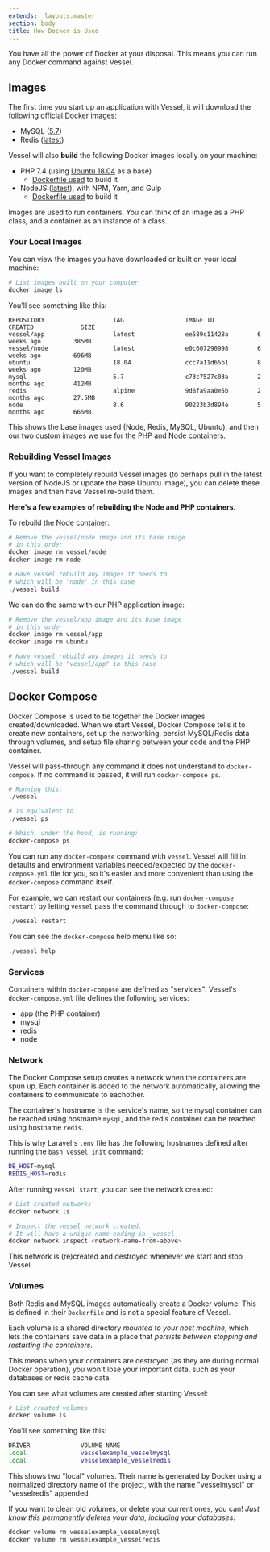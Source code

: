 ```yaml
---
extends: _layouts.master
section: body
title: How Docker is Used
---
```


<p class="intro">You have all the power of Docker at your disposal. This means you can run any Docker command against Vessel.</p>

<a name="images" id="images"></a>
## Images

The first time you start up an application with Vessel, it will download the following official Docker images:

* MySQL (<a href="https://hub.docker.com/_/mysql/">5.7</a>)
* Redis (<a href="https://hub.docker.com/_/redis/">latest</a>)

Vessel will also **build** the following Docker images locally on your machine:

* PHP 7.4 (using <a href="https://hub.docker.com/_/ubuntu/">Ubuntu 18.04</a> as a base)
    - [Dockerfile used](https://github.com/shipping-docker/vessel/blob/master/docker-files/docker/app/Dockerfile) to build it
* NodeJS (<a href="https://hub.docker.com/_/node/">latest</a>), with NPM, Yarn, and Gulp
    - [Dockerfile used](https://github.com/shipping-docker/vessel/blob/master/docker-files/docker/node/Dockerfile) to build it

Images are used to run containers. You can think of an image as a PHP class, and a container as an instance of a class.

### Your Local Images

You can view the images you have downloaded or built on your local machine:

```bash
# List images built on your computer
docker image ls
```

You'll see something like this:

```
REPOSITORY                   TAG                 IMAGE ID            CREATED             SIZE
vessel/app                   latest              ee589c11428a        6 weeks ago         385MB
vessel/node                  latest              e0c607290998        6 weeks ago         696MB
ubuntu                       18.04               ccc7a11d65b1        8 weeks ago         120MB
mysql                        5.7                 c73c7527c03a        2 months ago        412MB
redis                        alpine              9d8fa9aa0e5b        2 months ago        27.5MB
node                         8.6                 90223b3d894e        5 months ago        665MB
```

This shows the base images used (Node, Redis, MySQL, Ubuntu), and then our two custom images we use for the PHP and Node containers.

<a name="rebuild-images" id="rebuild-images"></a>
### Rebuilding Vessel Images

If you want to completely rebuild Vessel images (to perhaps pull in the latest version of NodeJS or update the base Ubuntu image), you can delete these images and then have Vessel re-build them. 

**Here's a few examples of rebuilding the Node and PHP containers.**

To rebuild the Node container:

```bash
# Remove the vessel/node image and its base image
# in this order
docker image rm vessel/node
docker image rm node

# Have vessel rebuild any images it needs to
# which will be "node" in this case
./vessel build
```

We can do the same with our PHP application image:

```bash
# Remove the vessel/app image and its base image
# in this order
docker image rm vessel/app
docker image rm ubuntu

# Have vessel rebuild any images it needs to
# which will be "vessel/app" in this case
./vessel build
```

<a name="docker-compose" id="docker-compose"></a>
## Docker Compose

Docker Compose is used to tie together the Docker images created/downloaded. When we start Vessel, Docker Compose tells it to create new containers, set up the networking, persist MySQL/Redis data through volumes, and setup file sharing between your code and the PHP container.

Vessel will pass-through any command it does not understand to `docker-compose`. If no command is passed, it will run `docker-compose ps`.

```bash
# Running this:
./vessel

# Is equivalent to
./vessel ps

# Which, under the hood, is running:
docker-compose ps
```

You can run any `docker-compose` command with `vessel`. Vessel will fill in defaults and environment variables needed/expected by the `docker-compose.yml` file for you, so it's easier and more convenient than using the `docker-compose` command itself.

For example, we can restart our containers (e.g. run `docker-compose restart`) by letting `vessel` pass the command through to `docker-compose`:

```bash
./vessel restart
```

You can see the `docker-compose` help menu like so:

```bash
./vessel help
```

### Services

Containers within `docker-compose` are defined as "services". Vessel's `docker-compose.yml` file defines the following services:

* app (the PHP container)
* mysql
* redis
* node

<a name="network" id="network"></a>
### Network

The Docker Compose setup creates a network when the containers are spun up. Each container is added to the network automatically, allowing the containers to communicate to eachother.

The container's hostname is the service's name, so the mysql container can be reached using hostname `mysql`, and the redis container can be reached using hostname `redis`.

This is why Laravel's `.env` file has the following hostnames defined after running the `bash vessel init` command:

```bash
DB_HOST=mysql
REDIS_HOST=redis
```

After running `vessel start`, you can see the network created:

```bash
# List created networks
docker network ls

# Inspect the vessel network created. 
# It will have a unique name ending in _vessel
docker network inspect <network-name-from-above>
```

This network is (re)created and destroyed whenever we start and stop Vessel.

<a name="volumes" id="volumes"></a>
### Volumes

Both Redis and MySQL images automatically create a Docker volume. This is defined in their `Dockerfile` and is not a special feature of Vessel.

Each volume is a shared directory *mounted to your host machine*, which lets the containers save data in a place that *persists between stopping and restarting the containers*.

This means when your containers are destroyed (as they are during normal Docker operation), you won't lose your important data, such as your databases or redis cache data.

You can see what volumes are created after starting Vessel:

```bash
# List created volumes
docker volume ls
```

You'll see something like this:

```bash
DRIVER              VOLUME NAME
local               vesselexample_vesselmysql
local               vesselexample_vesselredis
```

This shows two "local" volumes. Their name is generated by Docker using a normalized directory name of the project, with the name "vesselmysql" or "vesselredis" appended.

If you want to clean old volumes, or delete your current ones, you can! *Just know this permanently deletes your data, including your databases*:

```bash
docker volume rm vesselexample_vesselmysql
docker volume rm vesselexample_vesselredis
```



